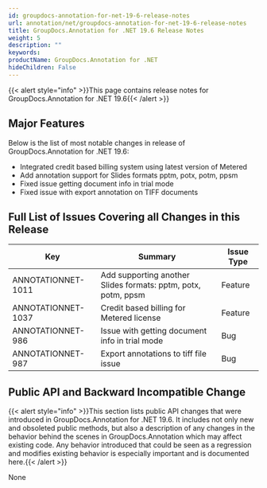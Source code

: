 ```yaml
---
id: groupdocs-annotation-for-net-19-6-release-notes
url: annotation/net/groupdocs-annotation-for-net-19-6-release-notes
title: GroupDocs.Annotation for .NET 19.6 Release Notes
weight: 5
description: ""
keywords: 
productName: GroupDocs.Annotation for .NET
hideChildren: False
---
```

{{< alert style="info" >}}This page contains release notes for GroupDocs.Annotation for .NET 19.6{{< /alert >}}

## Major Features

Below is the list of most notable changes in release of GroupDocs.Annotation for .NET 19.6:

*   Integrated credit based billing system using latest version of Metered
*   Add annotation support for Slides formats pptm, potx, potm, ppsm
*   Fixed issue getting document info in trial mode
*   Fixed issue with export annotation on TIFF documents

## Full List of Issues Covering all Changes in this Release

| Key | Summary | Issue Type |
| --- | --- | --- |
| ANNOTATIONNET-1011 | Add supporting another Slides formats: pptm, potx, potm, ppsm | Feature |
| ANNOTATIONNET-1037  | Credit based billing for Metered license | Feature |
| ANNOTATIONNET-986  | Issue with getting document info in trial mode | Bug |
| ANNOTATIONNET-987  | Export annotations to tiff file issue | Bug |

## Public API and Backward Incompatible Change

{{< alert style="info" >}}This section lists public API changes that were introduced in GroupDocs.Annotation for .NET 19.6. It includes not only new and obsoleted public methods, but also a description of any changes in the behavior behind the scenes in GroupDocs.Annotation which may affect existing code. Any behavior introduced that could be seen as a regression and modifies existing behavior is especially important and is documented here.{{< /alert >}}

None
